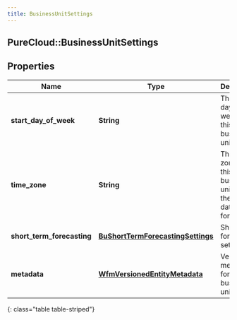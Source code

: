 ```yaml
---
title: BusinessUnitSettings
---
```

## PureCloud::BusinessUnitSettings

## Properties

|Name | Type | Description | Notes|
|------------ | ------------- | ------------- | -------------|
| **start_day_of_week** | **String** | The start day of week for this business unit | |
| **time_zone** | **String** | The time zone for this business unit, using the Olsen tz database format | |
| **short_term_forecasting** | [**BuShortTermForecastingSettings**](BuShortTermForecastingSettings.html) | Short term forecasting settings | [optional] |
| **metadata** | [**WfmVersionedEntityMetadata**](WfmVersionedEntityMetadata.html) | Version metadata for this business unit | |
{: class="table table-striped"}


